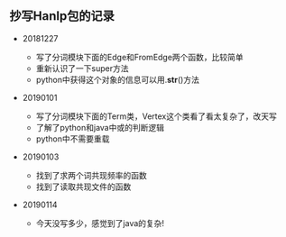 ## 抄写Hanlp包的记录

- 20181227
    - 写了分词模块下面的Edge和FromEdge两个函数，比较简单
    - 重新认识了一下super方法
    - python中获得这个对象的信息可以用.__str__()方法
    
- 20190101
    - 写了分词模块下面的Term类，Vertex这个类看了看太复杂了，改天写
    - 了解了python和java中或的判断逻辑
    - python中不需要重载
    
- 20190103
    - 找到了求两个词共现频率的函数
    - 找到了读取共现文件的函数
    
- 20190114
    - 今天没写多少，感觉到了java的复杂!